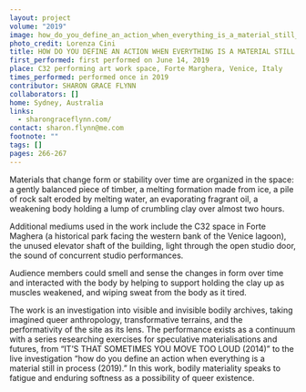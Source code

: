 ```yaml
---
layout: project
volume: "2019"
image: how_do_you_define_an_action_when_everything_is_a_material_still_in_process.jpg
photo_credit: Lorenza Cini
title: HOW DO YOU DEFINE AN ACTION WHEN EVERYTHING IS A MATERIAL STILL IN PROCESS
first_performed: first performed on June 14, 2019
place: C32 performing art work space, Forte Marghera, Venice, Italy
times_performed: performed once in 2019
contributor: SHARON GRACE FLYNN
collaborators: []
home: Sydney, Australia
links:
  - sharongraceflynn.com/
contact: sharon.flynn@me.com
footnote: ""
tags: []
pages: 266-267
---
```


Materials that change form or stability over time are organized in the space: a gently balanced piece of timber, a melting formation made from ice, a pile of rock salt eroded by melting water, an evaporating fragrant oil, a weakening body holding a lump of crumbling clay over almost two hours.

Additional mediums used in the work include the C32 space in Forte Maghera (a historical park facing the western bank of the Venice lagoon), the unused elevator shaft of the building, light through the open studio door, the sound of concurrent studio performances.

Audience members could smell and sense the changes in form over time and interacted with the body by helping to support holding the clay up as muscles weakened, and wiping sweat from the body as it tired.

The work is an investigation into visible and invisible bodily archives, taking imagined queer anthropology, transformative terrains, and the performativity of the site as its lens. The performance exists as a continuum with a series researching exercises for speculative materialisations and futures, from “IT’S THAT SOMETIMES YOU MOVE TOO LOUD (2014)” to the live investigation “how do you define an action when everything is a material still in process (2019).” In this work, bodily materiality speaks to fatigue and enduring softness as a possibility of queer existence.
